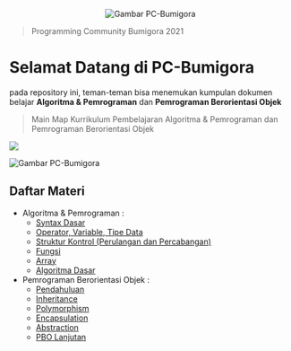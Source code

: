 <p align="center">
  <img src="https://avatars.githubusercontent.com/u/92533942?v=4" alt="Gambar PC-Bumigora"/>
</p>

> Programming Community Bumigora 2021

# Selamat Datang di PC-Bumigora
pada repository ini, teman-teman bisa menemukan kumpulan dokumen belajar **Algoritma & Pemrograman** dan **Pemrograman Berorientasi Objek**


> Main Map Kurrikulum Pembelajaran Algoritma
> & Pemrograman dan Pemrograman Berorientasi Objek

[![](https://img.shields.io/badge/-Main%20Map%20-0a0a0a.svg?style=flat&colorA=0a0a0a)](https://i.ibb.co/R9J2MGH/Curriculum-Development-2x.png)

![Gambar PC-Bumigora](https://i.ibb.co/R9J2MGH/Curriculum-Development-2x.png)

## Daftar Materi
  
- Algoritma & Pemrograman :
  - [Syntax Dasar](https://www.petanikode.com/java-sintaks/)
  - [Operator, Variable, Tipe Data](https://github.com/pc-bumigora/document/blob/main/Algoritma%20%26%20Pemrograman/Materi%20Operator%2C%20Variable%2C%20Tipe%20Data.pdf)
  - [Struktur Kontrol (Perulangan dan Percabangan)](https://github.com/pc-bumigora/document/blob/main/Algoritma%20%26%20Pemrograman/Materi%20Percabangan.pptx)
  - [Fungsi](https://github.com/pc-bumigora/document/blob/main/Algoritma%20%26%20Pemrograman/Materi%20Fungsi.pdf)
  - [Array](https://github.com/pc-bumigora/document/blob/main/Algoritma%20%26%20Pemrograman/Materi%20Array.pdf)
  - [Algoritma Dasar](https://github.com/pc-bumigora/document/blob/main/Algoritma%20%26%20Pemrograman/Algoritma.txt)
- Pemrograman Berorientasi Objek :
  - [Pendahuluan](https://www.petanikode.com/java-oop/)
  - [Inheritance](https://github.com/pc-bumigora/document/blob/main/Pemrograman%20Berorientasi%20Objek/Materi%20Inheritance.pdf)
  - [Polymorphism](https://github.com/pc-bumigora/document/blob/main/Pemrograman%20Berorientasi%20Objek/Materi%20Polimorfisme.pdf)
  - [Encapsulation](https://github.com/pc-bumigora/document/blob/main/Pemrograman%20Berorientasi%20Objek/Materi%20Enkapsulasi.pdf)
  - [Abstraction](https://github.com/pc-bumigora/document/blob/main/Pemrograman%20Berorientasi%20Objek/Materi%20Abstraction.pdf)
  - [PBO Lanjutan](https://www.digitalocean.com/community/conceptual_articles/s-o-l-i-d-the-first-five-principles-of-object-oriented-design)
  